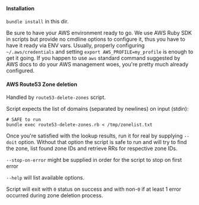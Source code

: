 #### Installation

`bundle install` in this dir.

Be sure to have your AWS environment ready to go. We use AWS Ruby SDK in scripts but provide no cmdline options to configure it, thus you have to have it ready via ENV vars. 
Usually, properly configuring `~/.aws/credentials` and setting `export AWS_PROFILE=my_profile` is enough to get it going. 
If you happen to use `aws` standard command suggested by AWS docs to do your AWS management woes, you're pretty much already configured.

#### AWS Route53 Zone deletion

Handled by `route53-delete-zones` script.

Script expects the list of domains (separated by newlines) on input (stdin):

```
# SAFE to run
bundle exec route53-delete-zones.rb < /tmp/zonelist.txt
```

Once you're satisfied with the lookup results, run it for real by supplying `--doit` option. Without that option the script is safe to run and will try to find the zone, list found zone IDs and retrieve RRs for respective zone IDs.

`--stop-on-error` might be supplied in order for the script to stop on first error

`--help` will list available options.

Script will exit with `0` status on success and with non-`0` if at least 1 error occurred during zone deletion process.